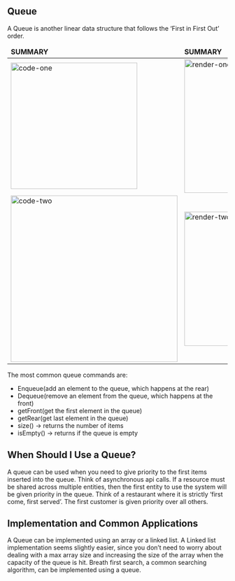 ## Queue

A Queue is another linear data structure that follows the ‘First in First Out’ order.

<table>
	<thead>
		<td>
			<b>SUMMARY</b>
		</td>
		<td>
			<b>SUMMARY</b>
		</td>
	</thead>
	<tr>
		<td>
			<img width="289" alt="code-one" src="https://miro.medium.com/max/700/1*APr3P5joewEKYcM9YV7GKA.png">
		</td>
		<td>
			<img width="306" alt="render-one" src="https://i0.wp.com/www.admixweb.com/wp-content/uploads/2017/06/Queue-JavaScript.png?ssl=1">
		</td>
	</tr>
	<tr>
		<td>
			<img width="381" alt="code-two" src="https://i.ytimg.com/vi/z_s7D96re_A/maxresdefault.jpg">
		</td>
		<td>
			<img width="307" alt="render-two" src="https://encrypted-tbn0.gstatic.com/images?q=tbn:ANd9GcQd_ywfiEqLpnGho-UVso9ZWBM4oHOliaYbqknnJwlKTc27Q9Hymp7gqibeFS8BMFV3ghc&usqp=CAU">
		</td>
	</tr>
</table>

The most common queue commands are:
* Enqueue(add an element to the queue, which happens at the rear)
* Dequeue(remove an element from the queue, which happens at the front)
* getFront(get the first element in the queue)
* getRear(get last element in the queue)
* size() -> returns the number of items
* isEmpty() -> returns if the queue is empty

## When Should I Use a Queue?
A queue can be used when you need to give priority to the first items inserted into the queue. Think of asynchronous api calls. If a resource must be shared across multiple entities, then the first entity to use the system will be given priority in the queue. Think of a restaurant where it is strictly ‘first come, first served’. The first customer is given priority over all others.


## Implementation and Common Applications
A Queue can be implemented using an array or a linked list. A Linked list implementation seems slightly easier, since you don’t need to worry about dealing with a max array size and increasing the size of the array when the capacity of the queue is hit.
Breath first search, a common searching algorithm, can be implemented using a queue.